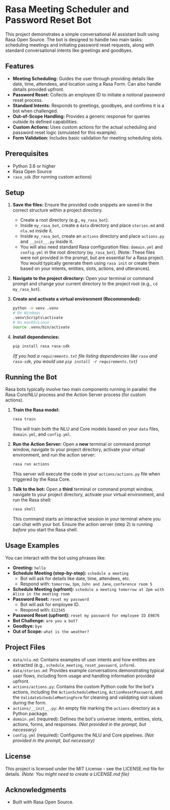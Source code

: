 # Rasa Meeting Scheduler and Password Reset Bot

This project demonstrates a simple conversational AI assistant built using Rasa Open Source. The bot is designed to handle two main tasks: scheduling meetings and initiating password reset requests, along with standard conversational intents like greetings and goodbyes.

## Features

*   **Meeting Scheduling:** Guides the user through providing details like date, time, attendees, and location using a Rasa Form. Can also handle details provided upfront.
*   **Password Reset:** Collects an employee ID to initiate a notional password reset process.
*   **Standard Intents:** Responds to greetings, goodbyes, and confirms it is a bot when challenged.
*   **Out-of-Scope Handling:** Provides a generic response for queries outside its defined capabilities.
*   **Custom Actions:** Uses custom actions for the actual scheduling and password reset logic (simulated for this example).
*   **Form Validation:** Includes basic validation for meeting scheduling slots.

## Prerequisites

*   Python 3.6 or higher
*   Rasa Open Source
*   `rasa_sdk` (for running custom actions)

## Setup

1.  **Save the files:** Ensure the provided code snippets are saved in the correct structure within a project directory.
    *   Create a root directory (e.g., `my_rasa_bot`).
    *   Inside `my_rasa_bot`, create a `data` directory and place `stories.md` and `nlu.md` inside it.
    *   Inside `my_rasa_bot`, create an `actions` directory and place `actions.py` and `__init__.py` inside it.
    *   You will also need standard Rasa configuration files: `domain.yml` and `config.yml` in the root directory (`my_rasa_bot`). (Note: These files were not provided in the prompt, but are essential for a Rasa project. You would typically generate them using `rasa init` or create them based on your intents, entities, slots, actions, and utterances).

2.  **Navigate to the project directory:** Open your terminal or command prompt and change your current directory to the project root (e.g., `cd my_rasa_bot`).

3.  **Create and activate a virtual environment (Recommended):**
    ```bash
    python -m venv .venv
    # On Windows
    .venv\Scripts\activate
    # On macOS/Linux
    source .venv/bin/activate
    ```

4.  **Install dependencies:**
    ```bash
    pip install rasa rasa-sdk
    ```
    *(If you had a `requirements.txt` file listing dependencies like `rasa` and `rasa-sdk`, you would use `pip install -r requirements.txt`)*

## Running the Bot

Rasa bots typically involve two main components running in parallel: the Rasa Core/NLU process and the Action Server process (for custom actions).

1.  **Train the Rasa model:**
    ```bash
    rasa train
    ```
    This will train both the NLU and Core models based on your `data` files, `domain.yml`, and `config.yml`.

2.  **Run the Action Server:** Open a **new** terminal or command prompt window, navigate to your project directory, activate your virtual environment, and run the action server:
    ```bash
    rasa run actions
    ```
    This server will execute the code in your `actions/actions.py` file when triggered by the Rasa Core.

3.  **Talk to the bot:** Open a **third** terminal or command prompt window, navigate to your project directory, activate your virtual environment, and run the Rasa shell:
    ```bash
    rasa shell
    ```
    This command starts an interactive session in your terminal where you can chat with your bot. Ensure the action server (step 2) is running *before* you start the Rasa shell.

## Usage Examples

You can interact with the bot using phrases like:

*   **Greeting:** `hello`
*   **Schedule Meeting (step-by-step):** `schedule a meeting`
    *   Bot will ask for details like date, time, attendees, etc.
    *   Respond with: `tomorrow`, `3pm`, `John and Jane`, `conference room 5`
*   **Schedule Meeting (upfront):** `schedule a meeting tomorrow at 2pm with Alice in the meeting room`
*   **Password Reset:** `reset my password`
    *   Bot will ask for employee ID.
    *   Respond with: `E12345`
*   **Password Reset (upfront):** `reset my password for employee ID E9876`
*   **Bot Challenge:** `are you a bot?`
*   **Goodbye:** `bye`
*   **Out of Scope:** `what is the weather?`

## Project Files

*   `data/nlu.md`: Contains examples of user intents and how entities are extracted (e.g., `schedule_meeting`, `reset_password`, `inform`).
*   `data/stories.md`: Provides example conversations demonstrating typical user flows, including form usage and handling information provided upfront.
*   `actions/actions.py`: Contains the custom Python code for the bot's actions, including the `ActionScheduleMeeting`, `ActionResetPassword`, and the `ValidateScheduleMeetingForm` for cleaning and validating slot values during the form.
*   `actions/__init__.py`: An empty file marking the `actions` directory as a Python package.
*   `domain.yml` (required): Defines the bot's universe: intents, entities, slots, actions, forms, and responses. *(Not provided in the prompt, but necessary)*
*   `config.yml` (required): Configures the NLU and Core pipelines. *(Not provided in the prompt, but necessary)*

## License

This project is licensed under the MIT License - see the LICENSE.md file for details. *(Note: You might need to create a LICENSE.md file)*

## Acknowledgments

*   Built with Rasa Open Source.
